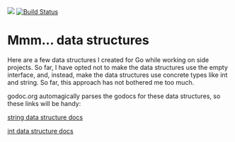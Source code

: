 [![](https://godoc.org/github.com/manniwood/mmmdatastructures?status.svg)](https://godoc.org/github.com/manniwood/mmmdatastructures)
[![Build Status](https://travis-ci.org/manniwood/mmmdatastructures.svg)](https://travis-ci.org/manniwood/mmmdatastructures)

# Mmm... data structures

Here are a few data structures I created for Go while
working on side projects. So far, I have opted not to
make the data structures use the empty interface, and,
instead, make the data structures use concrete types
like int and string. So far, this approach has not bothered
me too much.

godoc.org automagically parses the godocs for these data
structures, so these links will be handy:

[string data structure docs](https://godoc.org/github.com/manniwood/mmmdatastructures/strings)

[int data structure docs](https://godoc.org/github.com/manniwood/mmmdatastructures/ints)

